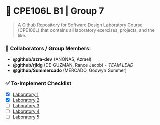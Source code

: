 # :rocket: CPE106L B1 | Group 7
 
> A Github Repository for Software Design Laboratory Course (CPE106L) that contains all laboratory exercises, projects, and the like.

### **:busts_in_silhouette: Collaborators / Group Members:**
* **@github/azra-dev** (ANONAS, Azrael)
* **@github/rjldg** (DE GUZMAN, Rance Jacob) - *TEAM LEAD*
* **@github/Summercado** (MERCADO, Godwyn Summer) 

### **:white_check_mark: To-Implement Checklist**
- [x] [Laboratory 1](https://mymailmapuaedu-my.sharepoint.com/:f:/g/personal/dapadilla_mapua_edu_ph/ElyWUqAlOs5Du9H3PNoXq34BgT4NCx18zmiSt3aYyoT_yg?e=aU33Yz)
- [x] [Laboratory 2](https://mymailmapuaedu-my.sharepoint.com/:f:/g/personal/dapadilla_mapua_edu_ph/Emn4QmxQ8i5HjTbpUKAaDw8BvtJT0-vnncwpXudRmPdQkQ?e=5ImInI)
- [ ] [Laboratory 3](https://mymailmapuaedu-my.sharepoint.com/:f:/g/personal/dapadilla_mapua_edu_ph/EiyvKCz6p2hMt_iH1GJlQloB4rRlM2jINBCuZrCadXO0_w?e=ZAbMiL)
- [ ] [Laboratory 4](https://mymailmapuaedu-my.sharepoint.com/:f:/g/personal/dapadilla_mapua_edu_ph/EjngSvQiVrVJv5rVByKaHYABBEM5JwHm2G9-qeoovM7CQA?e=AY42ax)
- [ ] [Laboratory 5](https://mymailmapuaedu-my.sharepoint.com/:f:/g/personal/dapadilla_mapua_edu_ph/EjDrCPIbYWhOmdEAIrlBZpAB_ZcevnnUZW6hmseP-oooJQ?e=Mjvqtb)
